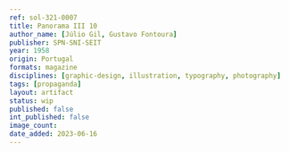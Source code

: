 ```yaml
---
ref: sol-321-0007
title: Panorama III 10
author_name: [Júlio Gil, Gustavo Fontoura]
publisher: SPN-SNI-SEIT
year: 1958
origin: Portugal
formats: magazine
disciplines: [graphic-design, illustration, typography, photography]
tags: [propaganda]
layout: artifact
status: wip
published: false
int_published: false
image_count:
date_added: 2023-06-16
---
```

